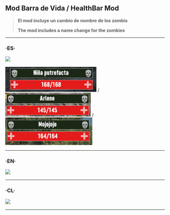 ## Mod Barra de Vida / HealthBar Mod

>  **El mod incluye un cambio de nombre de los zombis**
> 
>  **The mod includes a name change for the zombies**

------------

### ·ES·

[![](https://raw.githubusercontent.com/ivanmy-dev/images/main/readme%20images/Spain_flags_flag_8858.png?token=GHSAT0AAAAAACWAWZOBTFUW7GS5BW2DXSD4ZWBH5YQ)]()

![](https://raw.githubusercontent.com/ivanmy-dev/7DTD-MODS-IVANMY/main/BarradeVidaEnemigos%20-%20HealthBarEnemy/ES/Barra%20de%20Vida%20%2B%20Nombre%20Zombis.png) / ![](https://raw.githubusercontent.com/ivanmy-dev/7DTD-MODS-IVANMY/main/BarradeVidaEnemigos%20-%20HealthBarEnemy/EN/HealthBar%20%2B%20ZombiesNames.png) / ![](https://raw.githubusercontent.com/ivanmy-dev/7DTD-MODS-IVANMY/main/BarradeVidaEnemigos%20-%20HealthBarEnemy/CL/Barra%20de%20Vida%20%2B%20Nombres%20Zombis.png)

------------
### ·EN·

[![](https://raw.githubusercontent.com/ivanmy-dev/images/main/readme%20images/unitedstates_flags_flag_9093.png?token=GHSAT0AAAAAACWAWZOAOKTDEHGHLRQB4FZCZWBH5ZQ)]()


------------

### ·CL·

[![](https://raw.githubusercontent.com/ivanmy-dev/images/main/readme%20images/Chile_flags_flag_9029.png?token=GHSAT0AAAAAACWAWZOAGSZYNTRKLKLSRUDQZWBH5XA)]() 


------------
